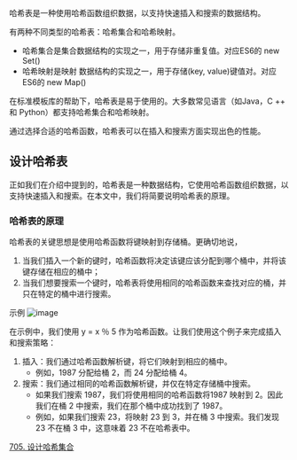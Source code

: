 哈希表是一种使用哈希函数组织数据，以支持快速插入和搜索的数据结构。

有两种不同类型的哈希表：哈希集合和哈希映射。

- 哈希集合是集合数据结构的实现之一，用于存储非重复值。对应ES6的 new Set()
- 哈希映射是映射 数据结构的实现之一，用于存储(key, value)键值对。对应ES6的 new Map()

在标准模板库的帮助下，哈希表是易于使用的。大多数常见语言（如Java，C ++ 和 Python）都支持哈希集合和哈希映射。

通过选择合适的哈希函数，哈希表可以在插入和搜索方面实现出色的性能。

## 设计哈希表

正如我们在介绍中提到的，哈希表是一种数据结构，它使用哈希函数组织数据，以支持快速插入和搜索。在本文中，我们将简要说明哈希表的原理。

### 哈希表的原理
哈希表的关键思想是使用哈希函数将键映射到存储桶。更确切地说，

1. 当我们插入一个新的键时，哈希函数将决定该键应该分配到哪个桶中，并将该键存储在相应的桶中；
2. 当我们想要搜索一个键时，哈希表将使用相同的哈希函数来查找对应的桶，并只在特定的桶中进行搜索。

示例
![image](https://raw.githubusercontent.com/zhl1232/javascript-algorithm/master/static/img/hash-1.png)

在示例中，我们使用 y = x ％ 5 作为哈希函数。让我们使用这个例子来完成插入和搜索策略：

1. 插入：我们通过哈希函数解析键，将它们映射到相应的桶中。
    - 例如，1987 分配给桶 2，而 24 分配给桶 4。
2. 搜索：我们通过相同的哈希函数解析键，并仅在特定存储桶中搜索。
    - 如果我们搜索 1987，我们将使用相同的哈希函数将1987 映射到 2。因此我们在桶 2 中搜索，我们在那个桶中成功找到了 1987。
    - 例如，如果我们搜索 23，将映射 23 到 3，并在桶 3 中搜索。我们发现 23 不在桶 3 中，这意味着 23 不在哈希表中。

[705. 设计哈希集合](https://github.com/zhl1232/javascript-algorithm/tree/master/solve-problems/705.md)